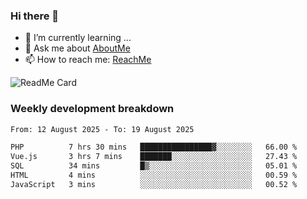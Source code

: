### Hi there 👋

- 🌱 I’m currently learning ...
- 💬 Ask me about [AboutMe](https://www.itzcy.com/about)
- 📫 How to reach me: [ReachMe](https://www.itzcy.com/about)

![ReadMe Card](https://github-readme-stats-ten-gilt.vercel.app/api?username=SuperChenYun&show_icons=true&title_color=fff&icon_color=79ff97&text_color=9f9f9f&bg_color=151515&hide_border=true)

### Weekly development breakdown
<!--START_SECTION:waka-->

```txt
From: 12 August 2025 - To: 19 August 2025

PHP          7 hrs 30 mins   ████████████████▓░░░░░░░░   66.00 %
Vue.js       3 hrs 7 mins    ███████░░░░░░░░░░░░░░░░░░   27.43 %
SQL          34 mins         █▒░░░░░░░░░░░░░░░░░░░░░░░   05.01 %
HTML         4 mins          ░░░░░░░░░░░░░░░░░░░░░░░░░   00.59 %
JavaScript   3 mins          ░░░░░░░░░░░░░░░░░░░░░░░░░   00.52 %
```

<!--END_SECTION:waka-->
